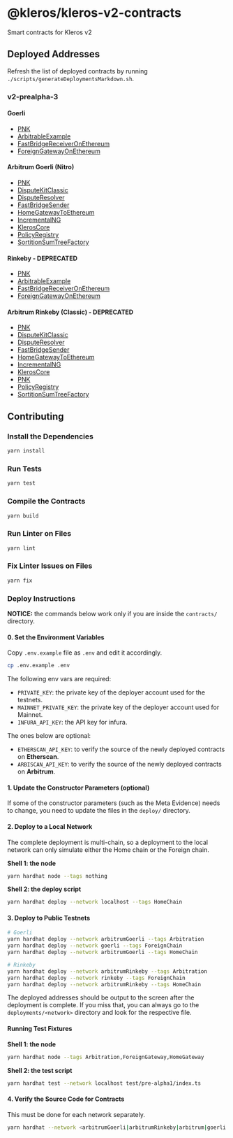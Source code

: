 # @kleros/kleros-v2-contracts

Smart contracts for Kleros v2

## Deployed Addresses

Refresh the list of deployed contracts by running `./scripts/generateDeploymentsMarkdown.sh`.

### v2-prealpha-3

#### Goerli

- [PNK](https://goerli.etherscan.io/token/0xA3B02bA6E10F55fb177637917B1b472da0110CcC)
- [ArbitrableExample](https://goerli.etherscan.io/address/0x04Fb43F2Ce076867b5ba38750Ecb2cc6BDe78D61)
- [FastBridgeReceiverOnEthereum](https://goerli.etherscan.io/address/0x87142b7E9C7D026776499120D902AF8896C07894)
- [ForeignGatewayOnEthereum](https://goerli.etherscan.io/address/0xf08273e2B35E78509B027f6FAa32485844EA7cCA)

#### Arbitrum Goerli (Nitro)

- [PNK](https://goerli-rollup-explorer.arbitrum.io/token/0x4DEeeFD054434bf6721eF39Aa18EfB3fd0D12610/token-transfers)
- [DisputeKitClassic](https://goerli-rollup-explorer.arbitrum.io/address/0x8F1a2B8F9b04320375856580Fc6B1669Cb12a9EE)
- [DisputeResolver](https://goerli-rollup-explorer.arbitrum.io/address/0x04Fb43F2Ce076867b5ba38750Ecb2cc6BDe78D61)
- [FastBridgeSender](https://goerli-rollup-explorer.arbitrum.io/address/0xcFc0b84419583ff7b32fD5139B789cE858517d4C)
- [HomeGatewayToEthereum](https://goerli-rollup-explorer.arbitrum.io/address/0xc7e3BF90299f6BD9FA7c3703837A9CAbB5743636)
- [IncrementalNG](https://goerli-rollup-explorer.arbitrum.io/address/0x99c1f883f0f5de1737099F1BCB268d1f8D450f8b)
- [KlerosCore](https://goerli-rollup-explorer.arbitrum.io/address/0x87142b7E9C7D026776499120D902AF8896C07894)
- [PolicyRegistry](https://goerli-rollup-explorer.arbitrum.io/address/0xf637A0a4415CCFB97407846486b6be663d3C33ef)
- [SortitionSumTreeFactory](https://goerli-rollup-explorer.arbitrum.io/address/0x26858D60FE92b50b34e236B46874e02724344275)

#### Rinkeby - DEPRECATED

- [PNK](https://rinkeby.etherscan.io/token/0x14aba1fa8a31a8649e8098ad067b739cc5708f30)
- [ArbitrableExample](https://rinkeby.etherscan.io/address/0xc0fcc96BFd78e36550FCaB434A9EE1210B57225b)
- [FastBridgeReceiverOnEthereum](https://rinkeby.etherscan.io/address/0x545C731e84c0034d58e57E476A3b7C3929d070CC)
- [ForeignGatewayOnEthereum](https://rinkeby.etherscan.io/address/0x8681CE0CA5706Cf4732d9060e8eC9f865F7d546a)

#### Arbitrum Rinkeby (Classic) - DEPRECATED

- [PNK](https://testnet.arbiscan.io/token/0x364530164a2338cdba211f72c1438eb811b5c639)
- [DisputeKitClassic](https://testnet.arbiscan.io/address/0xA2c538AA05BBCc44c213441f6f3777223D2BF9e5)
- [DisputeResolver](https://testnet.arbiscan.io/address/0x67e8191F61466c57A17542A52F9f39f336A242fD)
- [FastBridgeSender](https://testnet.arbiscan.io/address/0xf8A4a85e7153374A1b9BDA763a84252eC286843b)
- [HomeGatewayToEthereum](https://testnet.arbiscan.io/address/0x4e894c2B60214beC53B60D09F39544518296C07B)
- [IncrementalNG](https://testnet.arbiscan.io/address/0x078dAd05373d19d7fd6829735b765F12242a4300)
- [KlerosCore](https://testnet.arbiscan.io/address/0x815d709EFCF5E69e2e9E2F8d3815d762496a2f0F)
- [PNK](https://testnet.arbiscan.io/address/0x364530164a2338cdba211f72c1438eb811b5c639)
- [PolicyRegistry](https://testnet.arbiscan.io/address/0x76262035D1b280cC0b08024177b837893bcAd3DA)
- [SortitionSumTreeFactory](https://testnet.arbiscan.io/address/0x48ce286978C74c288eA6Bc9a536BcC899DF8D177)

## Contributing

### Install the Dependencies

```bash
yarn install
```

### Run Tests

```bash
yarn test
```

### Compile the Contracts

```bash
yarn build
```

### Run Linter on Files

```bash
yarn lint
```

### Fix Linter Issues on Files

```bash
yarn fix
```

### Deploy Instructions

**NOTICE:** the commands below work only if you are inside the `contracts/` directory.

#### 0. Set the Environment Variables

Copy `.env.example` file as `.env` and edit it accordingly.

```bash
cp .env.example .env
```

The following env vars are required:

- `PRIVATE_KEY`: the private key of the deployer account used for the testnets.
- `MAINNET_PRIVATE_KEY`: the private key of the deployer account used for Mainnet.
- `INFURA_API_KEY`: the API key for infura.

The ones below are optional:

- `ETHERSCAN_API_KEY`: to verify the source of the newly deployed contracts on **Etherscan**.
- `ARBISCAN_API_KEY`: to verify the source of the newly deployed contracts on **Arbitrum**.

#### 1. Update the Constructor Parameters (optional)

If some of the constructor parameters (such as the Meta Evidence) needs to change, you need to update the files in the `deploy/` directory.

#### 2. Deploy to a Local Network

The complete deployment is multi-chain, so a deployment to the local network can only simulate either the Home chain or the Foreign chain.

**Shell 1: the node**

```bash
yarn hardhat node --tags nothing
```

**Shell 2: the deploy script**

```bash
yarn hardhat deploy --network localhost --tags HomeChain
```

#### 3. Deploy to Public Testnets

```bash
# Goerli
yarn hardhat deploy --network arbitrumGoerli --tags Arbitration
yarn hardhat deploy --network goerli --tags ForeignChain
yarn hardhat deploy --network arbitrumGoerli --tags HomeChain

# Rinkeby
yarn hardhat deploy --network arbitrumRinkeby --tags Arbitration
yarn hardhat deploy --network rinkeby --tags ForeignChain
yarn hardhat deploy --network arbitrumRinkeby --tags HomeChain
```

The deployed addresses should be output to the screen after the deployment is complete.
If you miss that, you can always go to the `deployments/<network>` directory and look for the respective file.

#### Running Test Fixtures

**Shell 1: the node**

```bash
yarn hardhat node --tags Arbitration,ForeignGateway,HomeGateway
```

**Shell 2: the test script**

```bash
yarn hardhat test --network localhost test/pre-alpha1/index.ts
```

#### 4. Verify the Source Code for Contracts

This must be done for each network separately.

```bash
yarn hardhat --network <arbitrumGoerli|arbitrumRinkeby|arbitrum|goerli|rinkeby|mainnet> etherscan-verify
```
